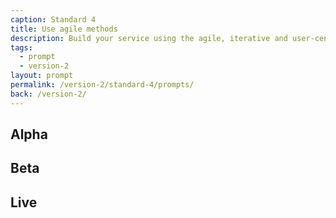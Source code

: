 ```yaml
---
caption: Standard 4
title: Use agile methods
description: Build your service using the agile, iterative and user-centred methods set out in the manual.
tags:
  - prompt
  - version-2
layout: prompt
permalink: /version-2/standard-4/prompts/
back: /version-2/
---
```


## Alpha

## Beta

## Live
